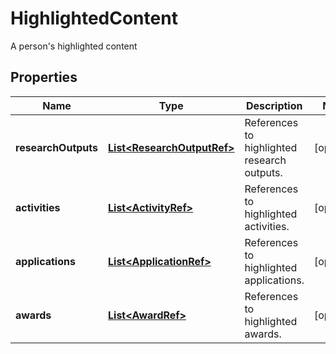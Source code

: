 

# HighlightedContent

A person's highlighted content
## Properties

Name | Type | Description | Notes
------------ | ------------- | ------------- | -------------
**researchOutputs** | [**List&lt;ResearchOutputRef&gt;**](ResearchOutputRef.md) | References to highlighted research outputs. |  [optional]
**activities** | [**List&lt;ActivityRef&gt;**](ActivityRef.md) | References to highlighted activities. |  [optional]
**applications** | [**List&lt;ApplicationRef&gt;**](ApplicationRef.md) | References to highlighted applications. |  [optional]
**awards** | [**List&lt;AwardRef&gt;**](AwardRef.md) | References to highlighted awards. |  [optional]



